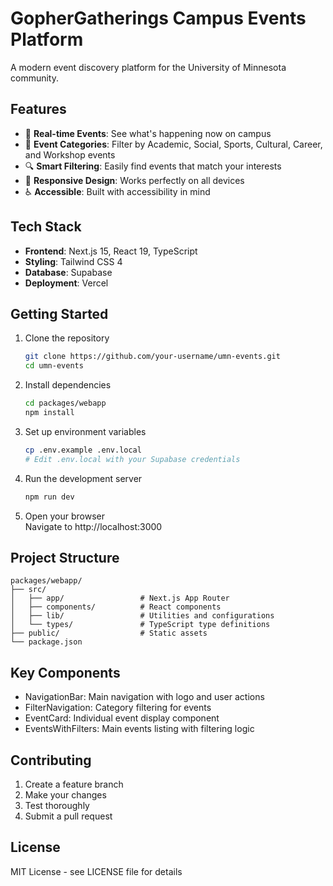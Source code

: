 # GopherGatherings Campus Events Platform

A modern event discovery platform for the University of Minnesota community.

## Features

- 🎯 **Real-time Events**: See what's happening now on campus
- 📅 **Event Categories**: Filter by Academic, Social, Sports, Cultural, Career, and Workshop events
- 🔍 **Smart Filtering**: Easily find events that match your interests
- 📱 **Responsive Design**: Works perfectly on all devices
- ♿ **Accessible**: Built with accessibility in mind

## Tech Stack

- **Frontend**: Next.js 15, React 19, TypeScript
- **Styling**: Tailwind CSS 4
- **Database**: Supabase
- **Deployment**: Vercel

## Getting Started

1. Clone the repository
   ```bash
   git clone https://github.com/your-username/umn-events.git
   cd umn-events
   ```

2. Install dependencies
   ```bash
   cd packages/webapp
   npm install
   ```

3. Set up environment variables
   ```bash
   cp .env.example .env.local
   # Edit .env.local with your Supabase credentials
   ```

4. Run the development server
   ```bash
   npm run dev
   ```

5. Open your browser  
   Navigate to http://localhost:3000

## Project Structure

```
packages/webapp/
├── src/
│   ├── app/                 # Next.js App Router
│   ├── components/          # React components
│   ├── lib/                 # Utilities and configurations
│   └── types/               # TypeScript type definitions
├── public/                  # Static assets
└── package.json
```

## Key Components

- NavigationBar: Main navigation with logo and user actions
- FilterNavigation: Category filtering for events
- EventCard: Individual event display component
- EventsWithFilters: Main events listing with filtering logic

## Contributing

1. Create a feature branch
2. Make your changes
3. Test thoroughly
4. Submit a pull request

## License

MIT License - see LICENSE file for details